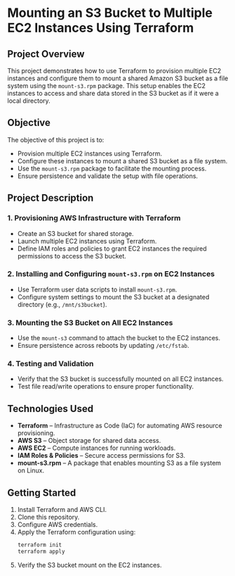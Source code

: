 # Mounting an S3 Bucket to Multiple EC2 Instances Using Terraform

## Project Overview
This project demonstrates how to use Terraform to provision multiple EC2 instances and configure them to mount a shared Amazon S3 bucket as a file system using the `mount-s3.rpm` package. This setup enables the EC2 instances to access and share data stored in the S3 bucket as if it were a local directory.

## Objective
The objective of this project is to:
- Provision multiple EC2 instances using Terraform.
- Configure these instances to mount a shared S3 bucket as a file system.
- Use the `mount-s3.rpm` package to facilitate the mounting process.
- Ensure persistence and validate the setup with file operations.

## Project Description

### 1. Provisioning AWS Infrastructure with Terraform
- Create an S3 bucket for shared storage.
- Launch multiple EC2 instances using Terraform.
- Define IAM roles and policies to grant EC2 instances the required permissions to access the S3 bucket.

### 2. Installing and Configuring `mount-s3.rpm` on EC2 Instances
- Use Terraform user data scripts to install `mount-s3.rpm`.
- Configure system settings to mount the S3 bucket at a designated directory (e.g., `/mnt/s3bucket`).

### 3. Mounting the S3 Bucket on All EC2 Instances
- Use the `mount-s3` command to attach the bucket to the EC2 instances.
- Ensure persistence across reboots by updating `/etc/fstab`.

### 4. Testing and Validation
- Verify that the S3 bucket is successfully mounted on all EC2 instances.
- Test file read/write operations to ensure proper functionality.

## Technologies Used
- **Terraform** – Infrastructure as Code (IaC) for automating AWS resource provisioning.
- **AWS S3** – Object storage for shared data access.
- **AWS EC2** – Compute instances for running workloads.
- **IAM Roles & Policies** – Secure access permissions for S3.
- **mount-s3.rpm** – A package that enables mounting S3 as a file system on Linux.

## Getting Started
1. Install Terraform and AWS CLI.
2. Clone this repository.
3. Configure AWS credentials.
4. Apply the Terraform configuration using:
   ```sh
   terraform init
   terraform apply
   ```
5. Verify the S3 bucket mount on the EC2 instances.
